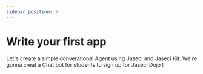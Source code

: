 ```yaml
---
sidebar_position: 5
---
```


# Write your first app

Let's create a simple converational Agent using Jaseci and Jaseci Kit. We're gonna creat a Chat bot for students to sign up for Jaseci Dojo !
